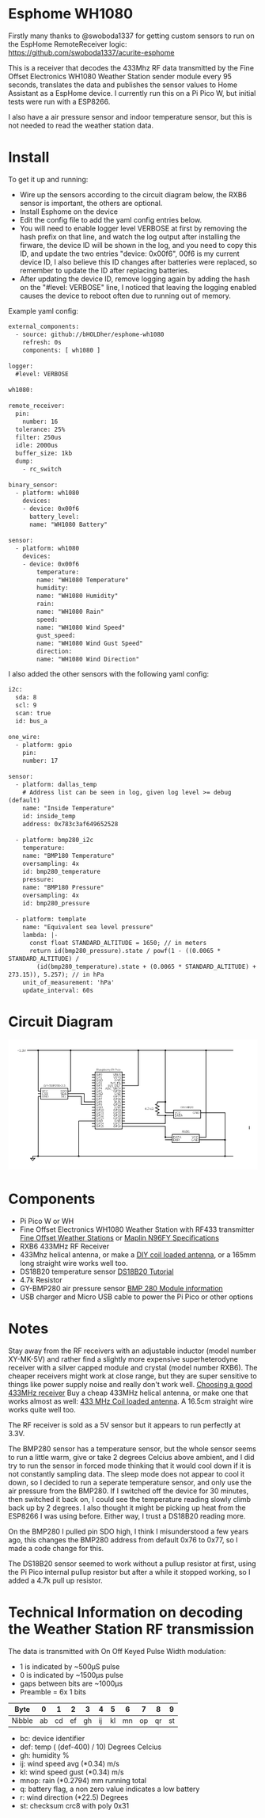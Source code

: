 # Esphome WH1080

Firstly many thanks to @swoboda1337 for getting custom sensors to run on the EspHome RemoteReceiver logic: https://github.com/swoboda1337/acurite-esphome

This is a receiver that decodes the 433Mhz RF data transmitted by the Fine Offset Electronics WH1080 Weather Station sender module every 95 seconds, translates the data and publishes the sensor values to Home Assistant as a EspHome device. I currently run this on a Pi Pico W, but initial tests were run with a ESP8266.

I also have a air pressure sensor and indoor temperature sensor, but this is not needed to read the weather station data.

# Install
To get it up and running:
- Wire up the sensors according to the circuit diagram below, the RXB6 sensor is important, the others are optional.
- Install Esphome on the device
- Edit the config file to add the yaml config entries below.
- You will need to enable logger level VERBOSE at first by removing the hash prefix on that line, and watch the log output after installing the firware, the device ID will be shown in the log, and you need to copy this ID, and update the two entries "device: 0x00f6", 00f6 is my current device ID, I also believe this ID changes after batteries were replaced, so remember to update the ID after replacing batteries.
- After updating the device ID, remove logging again by adding the hash on the "#level: VERBOSE" line, I noticed that leaving the logging enabled causes the device to reboot often due to running out of memory.

Example yaml config:

```
external_components:
  - source: github://bHOLDher/esphome-wh1080
    refresh: 0s
    components: [ wh1080 ]

logger:
  #level: VERBOSE

wh1080:

remote_receiver:
  pin: 
    number: 16
  tolerance: 25%
  filter: 250us
  idle: 2000us
  buffer_size: 1kb
  dump: 
    - rc_switch

binary_sensor:
  - platform: wh1080
    devices:
    - device: 0x00f6
      battery_level:
      name: "WH1080 Battery"

sensor:
  - platform: wh1080
    devices:
    - device: 0x00f6
        temperature:
        name: "WH1080 Temperature"
        humidity:
        name: "WH1080 Humidity"
        rain:
        name: "WH1080 Rain"
        speed:
        name: "WH1080 Wind Speed"
        gust_speed:
        name: "WH1080 Wind Gust Speed"
        direction:
        name: "WH1080 Wind Direction"
```

I also added the other sensors with the following yaml config:

```
i2c:
  sda: 8
  scl: 9
  scan: true
  id: bus_a

one_wire:
  - platform: gpio
    pin:
    number: 17

sensor:
  - platform: dallas_temp
    # Address list can be seen in log, given log level >= debug (default)
    name: "Inside Temperature"
    id: inside_temp
    address: 0x783c3af649652528

  - platform: bmp280_i2c
    temperature:
    name: "BMP180 Temperature"
    oversampling: 4x
    id: bmp280_temperature
    pressure:
    name: "BMP180 Pressure"
    oversampling: 4x
    id: bmp280_pressure

  - platform: template
    name: "Equivalent sea level pressure"
    lambda: |-
      const float STANDARD_ALTITUDE = 1650; // in meters
      return id(bmp280_pressure).state / powf(1 - ((0.0065 * STANDARD_ALTITUDE) /
        (id(bmp280_temperature).state + (0.0065 * STANDARD_ALTITUDE) + 273.15)), 5.257); // in hPa
    unit_of_measurement: 'hPa'
    update_interval: 60s
```



# Circuit Diagram
![Circuit Diagram](https://github.com/bHOLDher/esphome-wh1080/blob/main/circuit.png)

# Components
- Pi Pico W or WH
- Fine Offset Electronics WH1080 Weather Station with RF433 transmitter [Fine Offset Weather Stations](https://wiki.trixology.com/index.php?title=Fine_Offset) or [Maplin N96FY Specifications](http://www.thanetweather.co.uk/weather/n96fy.htm)
- RXB6 433MHz RF Receiver
- 433Mhz helical antenna, or make a [DIY coil loaded antenna](https://www.instructables.com/433-MHz-Coil-loaded-antenna/), or a 165mm long straight wire works well too.
- DS18B20 temperature sensor [DS18B20 Tutorial](https://www.circuitbasics.com/raspberry-pi-ds18b20-temperature-sensor-tutorial/)
- 4.7k Resistor
- GY-BMP280 air pressure sensor [BMP 280 Module information](https://components101.com/sensors/gy-bmp280-module)
- USB charger and Micro USB cable to power the Pi Pico or other options

# Notes
Stay away from the RF receivers with an adjustable inductor (model number XY-MK-5V) and rather find a slightly more expensive superheterodyne receiver with a silver capped module and crystal (model number RXB6). The cheaper receivers might work at close range, but they are super sensitive to things like power supply noise and really don't work well. [Choosing a good 433MHz receiver](https://forum.arduino.cc/t/choosing-a-good-433mhz-receiver/946051/25)
Buy a cheap 433MHz helical antenna, or make one that works almost as well: [433 MHz Coil loaded antenna](https://www.instructables.com/433-MHz-Coil-loaded-antenna/). A 16.5cm straight wire works quite well too.

The RF receiver is sold as a 5V sensor but it appears to run perfectly at 3.3V.

The BMP280 sensor has a temperature sensor, but the whole sensor seems to run a little warm, give or take 2 degrees Celcius above ambient, and I did try to run the sensor in forced mode thinking that it would cool down if it is not constantly sampling data. The sleep mode does not appear to cool it down, so I decided to run a seperate temperature sensor, and only use the air pressure from the BMP280. If I switched off the device for 30 minutes, then switched it back on, I could see the temperature reading slowly climb back up by 2 degrees. I also thought it might be picking up heat from the ESP8266 I was using before. Either way, I trust a DS18B20 reading more.

On the BMP280 I pulled pin SDO high, I think I misunderstood a few years ago, this changes the BMP280 address from default 0x76 to 0x77, so I made a code change for this.

The DS18B20 sensor seemed to work without a pullup resistor at first, using the Pi Pico internal pullup resistor but after a while it stopped working, so I added a 4.7k pull up resistor.

# Technical Information on decoding the Weather Station RF transmission
The data is transmitted with On Off Keyed Pulse Width modulation:
- 1 is indicated by ~500µS pulse
- 0 is indicated by ~1500µs pulse
- gaps between bits are ~1000µs
- Preamble = 6x 1 bits

|Byte     |0  |1  |2  |3  |4  |5  |6  |7  |8  |9|
|---|---|---|---|---|---|---|---|---|---|---|
|Nibble  |ab |cd |ef |gh |ij |kl |mn |op |qr |st|

- bc: device identifier
- def: temp ( (def-400) / 10) Degrees Celcius 
- gh: humidity %
- ij: wind speed avg (*0.34) m/s
- kl: wind speed gust (*0.34) m/s
- mnop: rain (*0.2794) mm running total
- q: battery flag, a non zero value indicates a low battery
- r: wind direction (*22.5) Degrees
- st: checksum crc8 with poly 0x31
